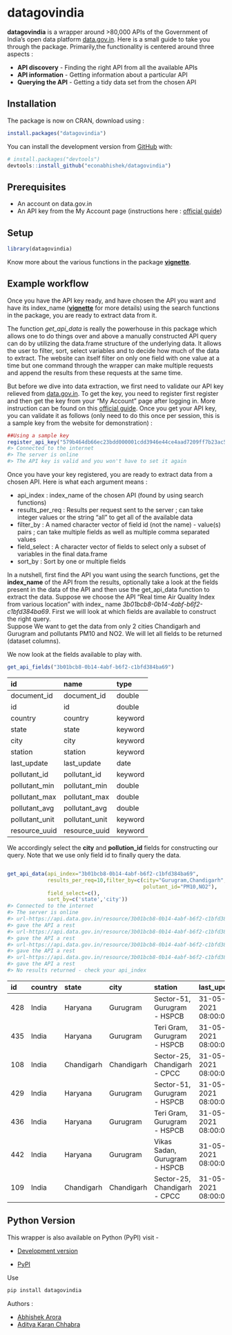 
<!-- README.md is generated from README.Rmd. Please edit that file -->

# datagovindia

**datagovindia** is a wrapper around \>80,000 APIs of the Government of
India’s open data platform [data.gov.in](https://data.gov.in/ogpl_apis).
Here is a small guide to take you through the package. Primarily,the
functionality is centered around three aspects :

  - **API discovery** - Finding the right API from all the available
    APIs
  - **API information** - Getting information about a particular API
  - **Querying the API** - Getting a tidy data set from the chosen API

## Installation

The package is now on CRAN, download using :

``` r
install.packages("datagovindia")
```

You can install the development version from
[GitHub](https://github.com/econabhishek/datagovindia) with:

``` r
# install.packages("devtools")
devtools::install_github("econabhishek/datagovindia")
```

## Prerequisites

  - An account on data.gov.in
  - An API key from the My Account page (instructions here : [official
    guide](https://data.gov.in/help/how-use-datasets-apis))

## Setup

``` r
library(datagovindia)
```

Know more about the various functions in the package
[**vignette**](https://cran.r-project.org/package=datagovindia/vignettes/datagovindia_vignette.html).

## Example workflow

Once you have the API key ready, and have chosen the API you want and
have its index\_name
([**vignette**](https://cran.r-project.org/package=datagovindia/vignettes/datagovindia_vignette.html)
for more details) using the search functions in the package, you are
ready to extract data from it.

The function *get\_api\_data* is really the powerhouse in this package
which allows one to do things over and above a manually constructed API
query can do by utilizing the data.frame structure of the underlying
data. It allows the user to filter, sort, select variables and to decide
how much of the data to extract. The website can itself filter on only
one field with one value at a time but one command through the wrapper
can make multiple requests and append the results from these requests at
the same time.

But before we dive into data extraction, we first need to validate our
API key relieved from [data.gov.in](https://data.gov.in/ogpl_apis). To
get the key, you need to register first register and then get the key
from your “My Account” page after logging in. More instruction can be
found on this [official
guide](https://data.gov.in/help/how-use-datasets-apis). Once you get
your API key, you can validate it as follows (only need to do this once
per session, this is a sample key from the website for demonstration) :

``` r
##Using a sample key
register_api_key("579b464db66ec23bdd000001cdd3946e44ce4aad7209ff7b23ac571b")
#> Connected to the internet
#> The server is online
#> The API key is valid and you won't have to set it again
```

Once you have your key registered, you are ready to extract data from a
chosen API. Here is what each argument means :

  - api\_index : index\_name of the chosen API (found by using search
    functions)
  - results\_per\_req : Results per request sent to the server ; can
    take integer values or the string “all” to get all of the available
    data
  - filter\_by : A named character vector of field id (not the name) -
    value(s) pairs ; can take multiple fields as well as multiple comma
    separated values
  - field\_select : A character vector of fields to select only a subset
    of variables in the final data.frame
  - sort\_by : Sort by one or multiple fields

In a nutshell, first find the API you want using the search functions,
get the **index\_name** of the API from the results, optionally take a
look at the fields present in the data of the API and then use the
get\_api\_data function to extract the data. Suppose we choose the API
“Real time Air Quality Index from various location” with index\_ name
*3b01bcb8-0b14-4abf-b6f2-c1bfd384ba69*. First we will look at which
fields are available to construct the right query.  
Suppose We want to get the data from only 2 cities Chandigarh and
Gurugram and pollutants PM10 and NO2. We will let all fields to be
returned (dataset columns).

We now look at the fields available to play with.

``` r
get_api_fields("3b01bcb8-0b14-4abf-b6f2-c1bfd384ba69")
```

| id              | name            | type    |
| :-------------- | :-------------- | :------ |
| document\_id    | document\_id    | double  |
| id              | id              | double  |
| country         | country         | keyword |
| state           | state           | keyword |
| city            | city            | keyword |
| station         | station         | keyword |
| last\_update    | last\_update    | date    |
| pollutant\_id   | pollutant\_id   | keyword |
| pollutant\_min  | pollutant\_min  | double  |
| pollutant\_max  | pollutant\_max  | double  |
| pollutant\_avg  | pollutant\_avg  | double  |
| pollutant\_unit | pollutant\_unit | keyword |
| resource\_uuid  | resource\_uuid  | keyword |

We accordingly select the **city** and **pollution\_id** fields for
constructing our query. Note that we use only field id to finally query
the data.

``` r

get_api_data(api_index="3b01bcb8-0b14-4abf-b6f2-c1bfd384ba69",
             results_per_req=10,filter_by=c(city="Gurugram,Chandigarh",
                                            polutant_id="PM10,NO2"),
             field_select=c(),
             sort_by=c('state','city'))
#> Connected to the internet
#> The server is online
#> url-https://api.data.gov.in/resource/3b01bcb8-0b14-4abf-b6f2-c1bfd384ba69?api-key=579b464db66ec23bdd000001cdd3946e44ce4aad7209ff7b23ac571b&format=json&offset=0&limit=10&filters[city]=Gurugram&filters[polutant_id]=PM10
#> gave the API a rest
#> url-https://api.data.gov.in/resource/3b01bcb8-0b14-4abf-b6f2-c1bfd384ba69?api-key=579b464db66ec23bdd000001cdd3946e44ce4aad7209ff7b23ac571b&format=json&offset=0&limit=10&filters[city]=Chandigarh&filters[polutant_id]=PM10
#> gave the API a rest
#> url-https://api.data.gov.in/resource/3b01bcb8-0b14-4abf-b6f2-c1bfd384ba69?api-key=579b464db66ec23bdd000001cdd3946e44ce4aad7209ff7b23ac571b&format=json&offset=0&limit=10&filters[city]=Gurugram&filters[polutant_id]=NO2
#> gave the API a rest
#> url-https://api.data.gov.in/resource/3b01bcb8-0b14-4abf-b6f2-c1bfd384ba69?api-key=579b464db66ec23bdd000001cdd3946e44ce4aad7209ff7b23ac571b&format=json&offset=0&limit=10&filters[city]=Chandigarh&filters[polutant_id]=NO2
#> gave the API a rest
#> No results returned - check your api_index
```

| id  | country | state      | city       | station                       | last\_update        | pollutant\_id | pollutant\_min | pollutant\_max | pollutant\_avg | pollutant\_unit |
| :-- | :------ | :--------- | :--------- | :---------------------------- | :------------------ | :------------ | :------------- | :------------- | :------------- | :-------------- |
| 428 | India   | Haryana    | Gurugram   | Sector-51, Gurugram - HSPCB   | 31-05-2021 08:00:00 | PM10          | 36             | 222            | 100            | NA              |
| 435 | India   | Haryana    | Gurugram   | Teri Gram, Gurugram - HSPCB   | 31-05-2021 08:00:00 | PM10          | 24             | 104            | 55             | NA              |
| 108 | India   | Chandigarh | Chandigarh | Sector-25, Chandigarh - CPCC  | 31-05-2021 08:00:00 | PM10          | 56             | 134            | 84             | NA              |
| 429 | India   | Haryana    | Gurugram   | Sector-51, Gurugram - HSPCB   | 31-05-2021 08:00:00 | NO2           | 17             | 23             | 19             | NA              |
| 436 | India   | Haryana    | Gurugram   | Teri Gram, Gurugram - HSPCB   | 31-05-2021 08:00:00 | NO2           | 5              | 8              | 6              | NA              |
| 442 | India   | Haryana    | Gurugram   | Vikas Sadan, Gurugram - HSPCB | 31-05-2021 08:00:00 | NO2           | 19             | 108            | 47             | NA              |
| 109 | India   | Chandigarh | Chandigarh | Sector-25, Chandigarh - CPCC  | 31-05-2021 08:00:00 | NO2           | 14             | 40             | 23             | NA              |

## **Python Version**

This wrapper is also available on Python (PyPI) visit -

  - [Development version](https://github.com/addypy/datagovindia)

  - [PyPI](https://pypi.org/project/datagovindia/)

Use

``` python
pip install datagovindia
```

Authors :

  - [Abhishek Arora](https://github.com/econabhishek)
  - [Aditya Karan Chhabra](https://github.com/addypy)
